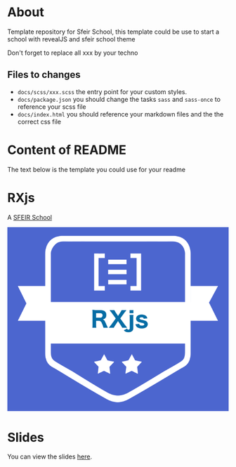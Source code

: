 # About

Template repository for Sfeir School, this template could be use to start a school with revealJS and sfeir school theme

Don't forget to replace all xxx by your techno

## Files to changes

- `docs/scss/xxx.scss` the entry point for your custom styles.
- `docs/package.json` you should change the tasks `sass` and `sass-once` to reference your scss file
- `docs/index.html` you should reference your markdown files and the the correct css file

# Content of README

The text below is the template you could use for your readme

# RXjs

A [SFEIR School](https://www.sfeir.com/formation/school/)

![logo](./docs/assets/images/rxjs-school.png)

# Slides

You can view the slides [here](https://sfeir-open-source.github.io/sfeir-school-rxjs/).
